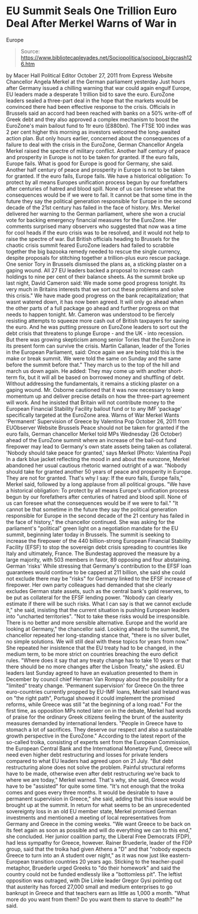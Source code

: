 # EU Summit Seals One Trillion Euro Deal After Merkel Warns of War in 
Europe

> Source: https://www.bibliotecapleyades.net/Sociopolitica/sociopol_bigcrash126.htm

by Macer Hall
Political Editor
October 27, 2011
from
Express Website
Chancellor Angela Merkel
at the German parliament
yesterday
Just hours after Germany issued a chilling
warning that war could again engulf Europe, EU leaders made a desperate 1
trillion bid to save the euro.
EuroZone leaders sealed a three-part deal in the hope that the markets would
be convinced there had been effective response to the crisis.
Officials in Brussels said an accord had been reached with banks on a 50%
write-off of Greek debt and they also approved a complex mechanism to boost
the EuroZone's main bailout fund to 1tr euro (£880bn).
The FTSE 100 index was 2 per cent higher this morning as investors welcomed
the long-awaited action plan.
But only hours earlier, concerned about the consequences of a failure to
deal with the crisis in the EuroZone, German Chancellor Angela Merkel
raised the
spectre of military conflict.
Another half century of peace and prosperity in Europe is not to be taken
for granted.
If the euro fails, Europe fails.
What is good for Europe is good for
Germany, she said.
Another half century of peace and prosperity in Europe is not to be
taken for granted. If the euro fails, Europe fails. We have a historical obligation: To protect by all means Europes unification
process begun by our forefathers after centuries of hatred and blood
spill. None of us can foresee what the consequences would be if we were
to fail.
It cannot be that some time in the future they say the political
generation responsible for Europe in the second decade of the 21st
century has failed in the face of history.
Mrs. Merkel delivered her warning to the German
parliament, where she won a crucial vote for backing emergency financial
measures for the EuroZone.
Her comments surprised many observers who suggested that now was a time for
cool heads if the euro crisis was to be resolved, and it would not help to
raise the spectre of war.
But British officials heading to Brussels for the chaotic crisis summit
feared EuroZone leaders had failed to scrabble together the big bazooka
remedy needed to rescue the single currency, despite proposals for stitching
together a trillion-plus euro rescue package.
One senior Tory in Brussels dismissed the plans as,
a sticking plaster on a gaping wound.
All 27 EU leaders backed a proposal to increase
cash holdings to nine per cent of their balance sheets.
As the summit broke up last night, David Cameron said:
We made some good progress tonight. Its
very much in Britains interests that we sort out these problems and
solve this crisis."
We have made good progress on the bank recapitalization; that wasnt
watered down, it has now been agreed. It will only go ahead when the
other parts of a full package go ahead and further progress on that
needs to happen tonight.
Mr. Cameron was understood to be fiercely
resisting attempts to squeeze more cash out of British taxpayers for saving
the euro.
And he was putting pressure on EuroZone leaders to sort out the debt crisis
that threatens to plunge Europe - and the UK - into recession. But there was
growing skepticism among senior Tories that the EuroZone in its present form
can survive the crisis.
Martin Callanan, leader of the Tories in the European Parliament,
said:
Once again we are being told this is the
make or break summit. We were told the same on Sunday and the same
before the summit before that."
They march us to the top of the hill and march us down again.
He added:
They may come up with another short-term
fix, but it will all be based on borrowed money and shuffling of debt.
Without addressing the fundamentals, it remains a sticking plaster on a
gaping wound.
Mr. Osborne cautioned that it was now necessary
to keep momentum up and deliver precise details on how the three-part
agreement will work.
And he insisted that Britain will not contribute money to the European
Financial Stability Facility bailout fund or to any
IMF 'package' specifically
targeted at the EuroZone area.
Warns of War
Merkel Wants 'Permanent' Supervision of Greece
by Valentina Pop
October 26, 2011
from
EUObserver Website
Brussels
Peace should not be taken for granted if the
euro fails, German chancellor Merkel told MPs Wednesday (26 October)
ahead of the EuroZone summit where an increase of the bail-out fund
firepower may lead to Germany's own state assets being taken as collateral.
'Nobody should take peace for
granted,' says Merkel
(Photo: Valentina Pop)
In a dark blue jacket reflecting the mood in and
about the eurozone, Merkel abandoned her usual cautious rhetoric warned
outright of a war.
"Nobody should take for granted another 50
years of peace and prosperity in Europe. They are not for granted.
That's why I say: If the euro fails, Europe fails," Merkel said,
followed by a long applause from all political groups.
"We have a historical obligation: To protect by all means Europe's
unification process begun by our forefathers after centuries of hatred
and blood spill. None of us can foresee what the consequences would be
if we were to fail."
"It cannot be that sometime in the future they say the political
generation responsible for Europe in the second decade of the 21 century
has failed in the face of history," the chancellor continued.
She was asking for the parliament's "political"
green light on a negotiation mandate for the EU summit, beginning later
today in Brussels.
The summit is seeking to increase the firepower
of the 440 billion-strong European Financial Stability Facility (EFSF)
to stop the sovereign debt crisis spreading to countries like Italy and
ultimately, France.
The Bundestag approved the measure by a large majority, with 503 members in
favor, 89 opposing and four abstaining.
German 'risks'
While stressing that Germany's contribution to the EFSF loan guarantees
would continue to be capped at 211 billion, she said she could not exclude
there may be "risks" for Germany linked to the EFSF increase of firepower.
Her own party colleagues had demanded that she
clearly excludes German state assets, such as the central bank's gold
reserves, to be put as collateral for the EFSF lending power.
"Nobody can clearly estimate if there will
be such risks. What I can say is that we cannot exclude it," she said,
insisting that the current situation is pushing European leaders into
"uncharted territories".
"Not to take these risks would be irresponsible. There is no better and
more sensible alternative. Europe and the world are looking at Germany,"
the chancellor said.
Looking ahead to the summit, the chancellor
repeated her long-standing stance that,
"there is no silver bullet, no simple
solutions. We will still deal with these topics for years from now."
She repeated her insistence that the EU treaty
had to be changed, in the medium term, to be more strict on countries
breaching the euro deficit rules.
"Where does it say that any treaty change
has to take 10 years or that there should be no more changes after the
Lisbon Treaty," she asked.
EU leaders last Sunday agreed to have an
evaluation presented to them in December by council chief Herman Van
Rompuy about the possibility for a "limited" treaty change.
'Permanent
supervision' for Greece
On the three euro-countries currently propped by EU-IMF loans, Merkel said
Ireland was on "the right path", Portugal showed it could implement the
promised reforms, while Greece was still "at the beginning of a long road."
For the first time, as opposition MPs noted later on in the debate, Merkel
had words of praise for the ordinary Greek citizens feeling the brunt of the
austerity measures demanded by international lenders.
"People in Greece have to stomach a lot of
sacrifices. They deserve our respect and also a sustainable growth
perspective in the EuroZone."
According to the latest report of the so-called
troika, consisting of experts sent from the European Commission, the
European Central Bank and the International Monetary Fund, Greece will need
even higher debt restructuring and losses for private lenders compared to
what EU leaders had agreed upon on 21 July.
"But debt restructuring alone does not solve
the problem. Painful structural reforms have to be made, otherwise even
after debt restructuring we're back to where we are today," Merkel
warned.
That's why, she said, Greece would have to be
"assisted" for quite some time.
"It's not enough that the troika comes and
goes every three months. It would be desirable to have a permanent
supervision in Greece," she said, adding that this issue would be
brought up at the summit.
In return for what seems to be an unprecedented
sovereignty loss in an old EU member state, Merkel promised German
investments and mentioned a meeting of local representatives from Germany
and Greece in the coming weeks.
"We want Greece to be back on its feet again
as soon as possible and will do everything we can to this end," she
concluded.
Her junior coalition party, the Liberal Free
Democrats (FDP), had less sympathy for Greece, however.
Rainer Bruederle, leader of the FDP
group, said that the troika had given Athens a "D" and that "nobody expects
Greece to turn into an A student over night," as it was now just like
eastern-European transition countries 20 years ago.
Sticking to the teacher-pupil metaphor, Bruederle urged Greeks to "do their
homework" and said the country could not be funded endlessly like a
"bottomless pit".
The leftist opposition was outraged, with Die Linke leader Gregor
Gysi pointing out that austerity has forced 27,000 small and medium
enterprises to go bankrupt in Greece and that teachers earn as little as
1,000 a month.
"What more do you want from them? Do you
want them to starve to death?" he said.
